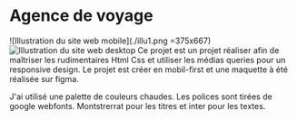 # Agence de voyage
![Illustration du site web mobile](./illu1.png =375x667)
![Illustration du site web desktop](./illu2.png)
Ce projet est un projet réaliser afin de maîtriser les rudimentaires Html Css et utiliser les médias queries pour un responsive  design.
Le projet est créer en mobil-first et une maquette à été réalisée sur figma.

J'ai utilisé une palette de couleurs chaudes.
Les polices sont tirées de google webfonts. Montstrerrat pour les titres et inter pour les textes.


